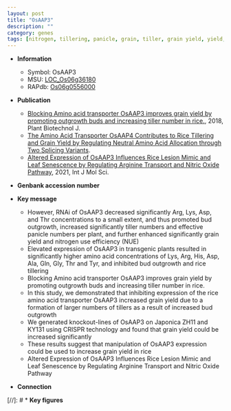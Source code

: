 ```yaml
---
layout: post
title: "OsAAP3"
description: ""
category: genes
tags: [nitrogen, tillering, panicle, grain, tiller, grain yield, yield, transporter, tiller number, amino acid transporter, leaf, leaf senescence, senescence, lesion, lesion mimic]
---
```


* **Information**  
    + Symbol: OsAAP3  
    + MSU: [LOC_Os06g36180](http://rice.plantbiology.msu.edu/cgi-bin/ORF_infopage.cgi?orf=LOC_Os06g36180)  
    + RAPdb: [Os06g0556000](http://rapdb.dna.affrc.go.jp/viewer/gbrowse_details/irgsp1?name=Os06g0556000)  

* **Publication**  
    + [Blocking Amino acid transporter OsAAP3 improves grain yield by promoting outgrowth buds and increasing tiller number in rice.](http://www.ncbi.nlm.nih.gov/pubmed?term=Blocking+Amino+acid+transporter+OsAAP3+improves+grain+yield+by+promoting+outgrowth+buds+and+increasing+tiller+number+in+rice.%5BTitle%5D), 2018, Plant Biotechnol J.
    + [The Amino Acid Transporter OsAAP4 Contributes to Rice Tillering and Grain Yield by Regulating Neutral Amino Acid Allocation through Two Splicing Variants](N+Y).
    + [Altered Expression of OsAAP3 Influences Rice Lesion Mimic and Leaf Senescence by Regulating Arginine Transport and Nitric Oxide Pathway](http://www.ncbi.nlm.nih.gov/pubmed?term=Altered+Expression+of+OsAAP3+Influences+Rice+Lesion+Mimic+and+Leaf+Senescence+by+Regulating+Arginine+Transport+and+Nitric+Oxide+Pathway%5BTitle%5D), 2021, Int J Mol Sci.

* **Genbank accession number**  

* **Key message**  
    + However, RNAi of OsAAP3 decreased significantly Arg, Lys, Asp, and Thr concentrations to a small extent, and thus promoted bud outgrowth, increased significantly tiller numbers and effective panicle numbers per plant, and further enhanced significantly grain yield and nitrogen use efficiency (NUE)
    + Elevated expression of OsAAP3 in transgenic plants resulted in significantly higher amino acid concentrations of Lys, Arg, His, Asp, Ala, Gln, Gly, Thr and Tyr, and inhibited bud outgrowth and rice tillering
    + Blocking Amino acid transporter OsAAP3 improves grain yield by promoting outgrowth buds and increasing tiller number in rice.
    + In this study, we demonstrated that inhibiting expression of the rice amino acid transporter OsAAP3 increased grain yield due to a formation of larger numbers of tillers as a result of increased bud outgrowth
    + We generated knockout-lines of OsAAP3 on Japonica ZH11 and KY131 using CRISPR technology and found that grain yield could be increased significantly
    + These results suggest that manipulation of OsAAP3 expression could be used to increase grain yield in rice
    + Altered Expression of OsAAP3 Influences Rice Lesion Mimic and Leaf Senescence by Regulating Arginine Transport and Nitric Oxide Pathway

* **Connection**  

[//]: # * **Key figures**  


